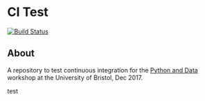 # CI Test

[![Build Status](https://travis-ci.org/rgreen1995/grid.svg?branch=master)](https://travis-ci.org/rgreen1995/grid)

## About
A repository to test continuous integration for the [Python and Data](http://chryswoods.com/python_and_data)
workshop at the University of Bristol, Dec 2017.

test

